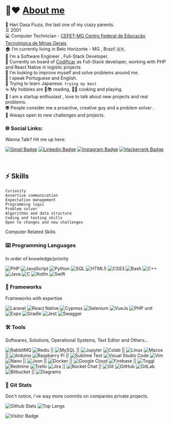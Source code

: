 #  👋❤️ [About me](https://github.com/7131HDMC)

🐍 Hari Dasa Fiuza, the last one of my crazy parents.</br>
♊ 2001</br>
💻 Computer Technician - [CEFET-MG Centro Federal de Educação Tecnológica de Minas Gerais](https://www.cefetmg.br).</br>
🏠 I’m currently living in Belo Horizonte - MG , Brazil 🇧🇷. <br/>
🎯 I’m a Software Engineer , Full-Stack Developer.<br/>
💸 Currently on board of [Codificar](https://codificar.com.br) as Full-Stack developer, working with PHP and React Native in logistic projects</br>
🔭 I’m looking to improve myself and solve problems around me.<br/>
👄 I speak Portuguese and English.</br>
💬 Trying to learn Japanese. `trying my best`<br/>
☕ My hobbies are 📖📚 reading, 🍳🔪 cooking and playing.</br>
👥 I am a startup enthusiast , love to talk about new projects and real problems.</br> 
👽 People consider me a proactive, creative guy and a problem solver .</br>
🚪 Always open to new challenges and projects.</br>

### 🌐 Social Links:

Wanna Talk? Hit me up here:

[![Gmail Badge](https://img.shields.io/badge/-haridasafiuza@gmail.com-c14438?style=flat-square&logo=Gmail&logoColor=white&link=mailto:haridasafiuza@gmail.com)](mailto:haridasafiuza@gmail.com)
[![Linkedin Badge](https://img.shields.io/badge/-hari-blue?style=flat-square&logo=Linkedin&logoColor=white&link=https://www.linkedin.com/in/hari-dasa-fiuza-183171164)](https://www.linkedin.com/in/hari-dasa-fiuza-183171164)
[![Instagram Badge](https://img.shields.io/badge/-hari_dade-8a3ab9?style=flat-square&logo=instagram&logoColor=white&link=https://instagram.com/hari_dade/)](https://instagram.com/hari_dade/)
[![Hackerrank Badge](https://img.shields.io/badge/-Hackerrank-2EC866?style=for-the-badge&logo=HackerRank&logoColor=white)](https://www.hackerrank.com/haridasafiuza)

</br>

## ⚡ Skills

####

 `Curiosity`<br/>
 `Assertive communication`<br/>
 `Expectation management`<br/>
 `Programming logic`<br/>
 `Problem solver`<br/>
 `Algorithms and data structure`<br/>
 `Coding and testing skills`<br/>
 `Open to changes and new challenges` <br/>

Computer Related Skills

### ⌨️ Programming Languages
In order of knowledge/priority

![PHP](https://img.shields.io/badge/-PHP-black?style=for-the-badge&logo=php)
![JavaScript](https://img.shields.io/badge/-JavaScript-black?style=for-the-badge&logo=javascript)
![Python](https://img.shields.io/badge/-Python-black?style=for-the-badge&logo=Python)
![SQL](https://img.shields.io/badge/-SQL-black?style=for-the-badge&logo=sql)
![HTML5](https://img.shields.io/badge/-HTML5-black?style=for-the-badge&logo=html5)
![CSS3](https://img.shields.io/badge/-CSS3-black?style=for-the-badge&logo=css3)
![Bash](https://img.shields.io/badge/-Bash-black?style=for-the-badge&logo=gnubash)
![C++](https://img.shields.io/badge/-C++-black?style=for-the-badge&logo=cplusplus)
![Java](https://img.shields.io/badge/-Java-black?style=for-the-badge&logo=java)
![C](https://img.shields.io/badge/-C-black?style=for-the-badge&logo=c)
![Kotlin](https://img.shields.io/badge/-kotlin-black?style=for-the-badge&logo=kotlin)
![Swift](https://img.shields.io/badge/-Swift-black?style=for-the-badge&logo=Swift)

### 🧠 Frameworks
Frameworks with expertise

![Laravel](https://img.shields.io/badge/-Laravel-black?style=for-the-badge&logo=laravel)
![React Native](https://img.shields.io/badge/-React%20Native-black?style=for-the-badge&logo=react)
![Cypress](https://img.shields.io/badge/Cypress-black?style=for-the-badge&logo=cypress&logoColor=white)
![Selenium](https://img.shields.io/badge/Selenium-black?style=for-the-badge&logo=Selenium&logoColor=white)
![VueJs](https://img.shields.io/badge/-VueJs-black?style=for-the-badge&logo=vuedotjs)
![PHP unit](https://img.shields.io/badge/-PHPUnit-black?style=for-the-badge&logo=phpuinit)
![Expo](https://img.shields.io/badge/Expo-black?style=for-the-badge&logo=expo&logoColor=white)
![Gradle](https://img.shields.io/badge/gradle-black?style=for-the-badge&logo=gradle&logoColor=white)
![Jest](https://img.shields.io/badge/jest-black?style=for-the-badge&logo=jest&logoColor=white)
![Swagger](https://img.shields.io/badge/Swagger-black?style=for-the-badge&logo=Swagger&logoColor=white)

### 🛠️ Tools
Softwares, Solutions, Operational Systems, Text Editor and Others...

![RabbitMQ](https://img.shields.io/badge/-RabbitMQ-black?style=for-the-badge&logo=rabbitmq)
![Redis](https://img.shields.io/badge/-Redis-black?style=for-the-badge&logo=Redis)
||
![MySQL](https://img.shields.io/badge/Mysql-black?style=for-the-badge&logo=mysql)
||
![Jupyter](https://img.shields.io/badge/-Jupyter-black?style=for-the-badge&logo=jupyter)
![Colab](https://img.shields.io/badge/Colab-black?style=for-the-badge&logo=googlecolab&color=black)
||
![Linux](https://img.shields.io/badge/-Linux-black?style=for-the-badge&logo=linux)
![Macos](https://img.shields.io/badge/-Macos-black?style=for-the-badge&logo=apple)
|| 
![Arduino](https://img.shields.io/badge/Arduino-black?style=for-the-badge&logo=Arduino&logoColor=white)
![Raspberry Pi](https://img.shields.io/badge/Raspberry%20Pi-black?style=for-the-badge&logo=Raspberry%20Pi&logoColor=white)
||
![Sublime Text](https://img.shields.io/badge/-Sublime%20Text-black?style=for-the-badge&logo=sublimetext)
![Visual Studio Code](https://img.shields.io/badge/-Visual%20Studio%20Code-black?style=for-the-badge&logo=visualstudiocode)
![Vim](https://img.shields.io/badge/-Vim-black?style=for-the-badge&logo=vim)
![Nano](https://img.shields.io/badge/-Nano-black?style=for-the-badge&logo=nano)
||
![Json](https://img.shields.io/badge/-Json-black?style=for-the-badge&logo=json)
 ||
![Docker](https://img.shields.io/badge/-Docker-black?style=for-the-badge&logo=docker)
 ||
![Google Cloud](https://img.shields.io/badge/Google%20Cloud-black?style=for-the-badge&logo=google-cloud)
![Firebase](https://img.shields.io/badge/Firebase-black?style=for-the-badge&logo=firebase)
 ||
![Toggl](https://img.shields.io/badge/-Toggl-black?style=for-the-badge&logo=toggl)
![Redmine](https://img.shields.io/badge/-Redmine-black?style=for-the-badge&logo=redmine)
![Trello](https://img.shields.io/badge/-Trello-black?style=for-the-badge&logo=trello)
![Jira](https://img.shields.io/badge/-Jira-black?style=for-the-badge&logo=jira)
||
![Rocket Chat](https://img.shields.io/badge/-Rocket%20Chat-black?style=for-the-badge&logo=rocketdotchat)
||
![Git](https://img.shields.io/badge/-Git-black?style=for-the-badge&logo=git)
![GitHub](https://img.shields.io/badge/-GitHub-black?style=for-the-badge&logo=github)
![GitLab](https://img.shields.io/badge/-GitLab-black?style=for-the-badge&logo=gitlab)
![Bitbucket](https://img.shields.io/badge/-BitBucket-black?style=for-the-badge&logo=bitbucket)
||
![Diagrams](https://img.shields.io/badge/-Diagrams(UML)-black?style=for-the-badge&logo=diagrams.net)


### 🧿 Git Stats

Don't notice, i've way more commits on companies private projects.

![Github Stats](https://github-readme-stats.vercel.app/api?username=7131HDMC&count_private=true&show_icons=true&theme=gotham&include_all_commits=true)
![Top Langs](https://github-readme-stats.vercel.app/api/top-langs/?username=7131HDMC&layout=compact&theme=gotham)

![Visitor Badge](https://visitor-badge.laobi.icu/badge?page_id=7131HDMC.7131HDMC&theme=gotham)
